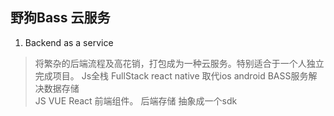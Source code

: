 ## 野狗Bass 云服务
1. Backend as a service
> 将繁杂的后端流程及高花销，打包成为一种云服务。特别适合于一个人独立完成项目。
  Js全栈 FullStack 
  react native 取代ios android 
  BASS服务解决数据存储  
  JS VUE 
  React 前端组件。
  后端存储 抽象成一个sdk 

